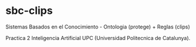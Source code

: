 # sbc-clips
Sistemas Basados en el Conocimiento - Ontologia (protege) + Reglas (clips)


Practica 2 Inteligencia Artificial UPC (Universidad Politecnica de Catalunya).
